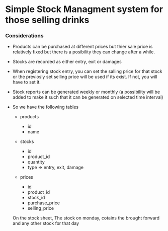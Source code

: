 # Simple Stock Managment system for those selling drinks
### Considerations
- Products can be purchased at different prices but thier sale price is relatively fixed but there is a posibility they can change after a while.
- Stocks are recorded as either entry, exit or damages
- When registering stock entry, you can set the salling price for that stock or the previosly set selling price will be used if its exist. If not, you will have to set it.
- Stock reports can be generated weekly or monthly (a possibility will be added to make it such that it can be generated on selected time interval)
- So we have the following tables
    - products
        - id
        - name

    - stocks
        - id
        - product_id
        - quantity
        - type => entry, exit, damage

    - prices
        - id
        - product_id
        - stock_id
        - purchase_price
        - selling_price

    On the stock sheet, The stock on monday, cotains the brought forward and any other stock for that day